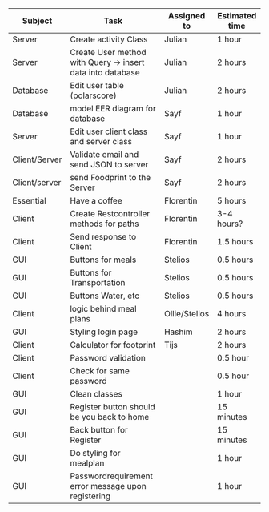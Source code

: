 |Subject |Task | Assigned to | Estimated time |
 ------------ | ------------ | ------------- | ------------- 
 Server | Create activity Class | Julian | 1 hour
 Server | Create User method with Query -> insert data into database |Julian | 2 hours
 Database | Edit user table (polarscore) | Julian | 2 hours
 Database | model EER diagram for database | Sayf | 1 hour
 Server | Edit user client class and server class | Sayf | 1 hour
 Client/Server | Validate email and send JSON to server | Sayf | 2 hours
 Client/server | send Foodprint to the Server | Sayf | 2 hours
 Essential | Have a coffee | Florentin | 5 hours
 Client | Create Restcontroller methods for paths | Florentin | 3-4 hours?
 Client | Send response to Client | Florentin | 1.5 hours
 GUI | Buttons for meals | Stelios | 0.5 hours
 GUI | Buttons for Transportation  | Stelios | 0.5 hours
 GUI | Buttons Water, etc | Stelios | 0.5 hours
 Client | logic behind meal plans | Ollie/Stelios | 4 hours
 GUI | Styling login page | Hashim | 2 hours
 Client | Calculator for footprint | Tijs | 2 hours
 Client | Password validation | | 0.5 hour
 Client | Check for same password | | 0.5 hour
 GUI | Clean classes | | 1 hour | 
 GUI | Register button should be you back to home | | 15 minutes
 GUI | Back button for Register | | 15 minutes
 GUI | Do styling for mealplan | | 1 hour
 GUI | Passwordrequirement error message upon registering| | 1 hour

 



